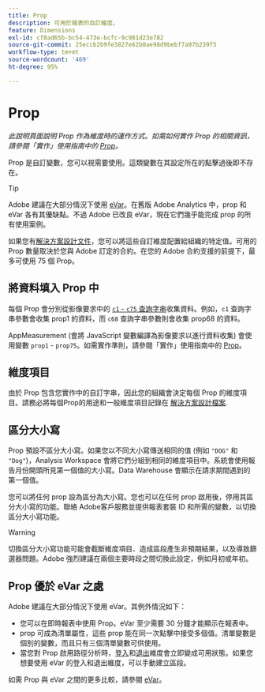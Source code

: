 ```yaml
---
title: Prop
description: 可用於報表的自訂維度。
feature: Dimensions
exl-id: cf8ad65b-bc54-473e-bcfc-9c981d23e782
source-git-commit: 25eccb2b9fe3827e62b0ae98d9bebf7a97b239f5
workflow-type: tm+mt
source-wordcount: '469'
ht-degree: 95%

---
```


# Prop

*此說明頁面說明 Prop 作為維度時的運作方式。如需如何實作 Prop 的相關資訊，請參閱「實作」使用指南中的 [Prop](/help/implement/vars/page-vars/prop.md)。*

Prop 是自訂變數，您可以視需要使用。這類變數在其設定所在的點擊過後即不存在。

>[!TIP]
>
>Adobe 建議在大部分情況下使用 [eVar](evar.md)。在舊版 Adobe Analytics 中，prop 和 eVar 各有其優缺點。不過 Adobe 已改良 eVar，現在它們幾乎能完成 prop 的所有使用案例。

如果您有[解決方案設計文件](/help/implement/prepare/solution-design.md)，您可以將這些自訂維度配置給組織的特定值。可用的 Prop 數量取決於您與 Adobe 訂定的合約。在您的 Adobe 合約支援的前提下，最多可使用 75 個 Prop。

## 將資料填入 Prop 中

每個 Prop 會分別從影像要求中的 [`c1` - `c75` 查詢字串](/help/implement/validate/query-parameters.md)收集資料。例如，`c1` 查詢字串參數會收集 prop1 的資料，而 `c68` 查詢字串參數則會收集 prop68 的資料。

AppMeasurement (會將 JavaScript 變數編譯為影像要求以進行資料收集) 會使用變數 `prop1` - `prop75`。如需實作準則，請參閱「實作」使用指南中的 [Prop](/help/implement/vars/page-vars/prop.md)。

## 維度項目

由於 Prop 包含您實作中的自訂字串，因此您的組織會決定每個 Prop 的維度項目。請務必將每個Prop的用途和一般維度項目記錄在 [解決方案設計檔案](/help/implement/prepare/solution-design.md).

## 區分大小寫

Prop 預設不區分大小寫。如果您以不同大小寫傳送相同的值 (例如 `"DOG"` 和 `"Dog"`)，Analysis Workspace 會將它們分組到相同的維度項目中。系統會使用報告月份開頭所見第一個值的大小寫。Data Warehouse 會顯示在請求期間遇到的第一個值。

您可以將任何 prop 設為區分為大小寫。您也可以在任何 prop 啟用後，停用其區分大小寫的功能。聯絡 Adobe客戶服務並提供報表套裝 ID 和所需的變數，以切換區分大小寫功能。

>[!WARNING]
>
>切換區分大小寫功能可能會截斷維度項目、造成區段產生非預期結果，以及導致篩選器問題。Adobe 強烈建議在兩個主要時段之間切換此設定，例如月初或年初。

## Prop 優於 eVar 之處

Adobe 建議在大部分情況下使用 eVar。其例外情況如下：

* 您可以在即時報表中使用 Prop。eVar 至少需要 30 分鐘才能顯示在報表中。
* prop 可成為清單屬性，這些 prop 能在同一次點擊中接受多個值。清單變數是個別的變數，而且只有三個清單變數可供使用。
* 當您對 Prop 啟用路徑分析時，[登入](entry-dimensions.md)和[退出](exit-dimensions.md)維度會立即變成可用狀態。如果您想要使用 eVar 的登入和退出維度，可以手動建立區段。

如需 Prop 與 eVar 之間的更多比較，請參閱 [eVar](evar.md)。
